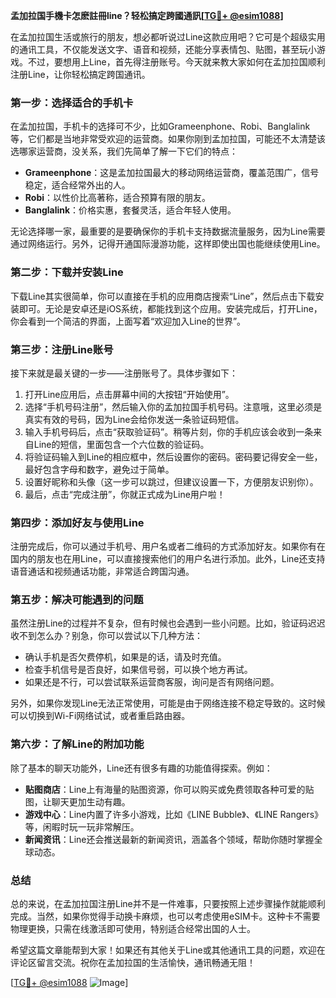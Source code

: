 **孟加拉国手機卡怎麽註冊line？轻松搞定跨國通訊[[TG💪+ @esim1088](https://t.me/s/esim1088)]**

在孟加拉国生活或旅行的朋友，想必都听说过Line这款应用吧？它可是个超级实用的通讯工具，不仅能发送文字、语音和视频，还能分享表情包、贴图，甚至玩小游戏。不过，要想用上Line，首先得注册账号。今天就来教大家如何在孟加拉国顺利注册Line，让你轻松搞定跨国通讯。

### **第一步：选择适合的手机卡**
在孟加拉国，手机卡的选择可不少，比如Grameenphone、Robi、Banglalink等，它们都是当地非常受欢迎的运营商。如果你刚到孟加拉国，可能还不太清楚该选哪家运营商，没关系，我们先简单了解一下它们的特点：

- **Grameenphone**：这是孟加拉国最大的移动网络运营商，覆盖范围广，信号稳定，适合经常外出的人。
- **Robi**：以性价比高著称，适合预算有限的朋友。
- **Banglalink**：价格实惠，套餐灵活，适合年轻人使用。

无论选择哪一家，最重要的是要确保你的手机卡支持数据流量服务，因为Line需要通过网络运行。另外，记得开通国际漫游功能，这样即使出国也能继续使用Line。

### **第二步：下载并安装Line**
下载Line其实很简单，你可以直接在手机的应用商店搜索“Line”，然后点击下载安装即可。无论是安卓还是iOS系统，都能找到这个应用。安装完成后，打开Line，你会看到一个简洁的界面，上面写着“欢迎加入Line的世界”。

### **第三步：注册Line账号**
接下来就是最关键的一步——注册账号了。具体步骤如下：

1. 打开Line应用后，点击屏幕中间的大按钮“开始使用”。
2. 选择“手机号码注册”，然后输入你的孟加拉国手机号码。注意哦，这里必须是真实有效的号码，因为Line会给你发送一条验证码短信。
3. 输入手机号码后，点击“获取验证码”。稍等片刻，你的手机应该会收到一条来自Line的短信，里面包含一个六位数的验证码。
4. 将验证码输入到Line的相应框中，然后设置你的密码。密码要记得安全一些，最好包含字母和数字，避免过于简单。
5. 设置好昵称和头像（这一步可以跳过，但建议设置一下，方便朋友识别你）。
6. 最后，点击“完成注册”，你就正式成为Line用户啦！

### **第四步：添加好友与使用Line**
注册完成后，你可以通过手机号、用户名或者二维码的方式添加好友。如果你有在国内的朋友也在用Line，可以直接搜索他们的用户名进行添加。此外，Line还支持语音通话和视频通话功能，非常适合跨国沟通。

### **第五步：解决可能遇到的问题**
虽然注册Line的过程并不复杂，但有时候也会遇到一些小问题。比如，验证码迟迟收不到怎么办？别急，你可以尝试以下几种方法：

- 确认手机是否欠费停机，如果是的话，请及时充值。
- 检查手机信号是否良好，如果信号弱，可以换个地方再试。
- 如果还是不行，可以尝试联系运营商客服，询问是否有网络问题。

另外，如果你发现Line无法正常使用，可能是由于网络连接不稳定导致的。这时候可以切换到Wi-Fi网络试试，或者重启路由器。

### **第六步：了解Line的附加功能**
除了基本的聊天功能外，Line还有很多有趣的功能值得探索。例如：

- **贴图商店**：Line上有海量的贴图资源，你可以购买或免费领取各种可爱的贴图，让聊天更加生动有趣。
- **游戏中心**：Line内置了许多小游戏，比如《LINE Bubble》、《LINE Rangers》等，闲暇时玩一玩非常解压。
- **新闻资讯**：Line还会推送最新的新闻资讯，涵盖各个领域，帮助你随时掌握全球动态。

### **总结**
总的来说，在孟加拉国注册Line并不是一件难事，只要按照上述步骤操作就能顺利完成。当然，如果你觉得手动换卡麻烦，也可以考虑使用eSIM卡。这种卡不需要物理更换，只需在线激活即可使用，特别适合经常出国的人士。

希望这篇文章能帮到大家！如果还有其他关于Line或其他通讯工具的问题，欢迎在评论区留言交流。祝你在孟加拉国的生活愉快，通讯畅通无阻！

[[TG💪+ @esim1088](https://t.me/s/esim1088) ![Image](https://i.postimg.cc/4NQfJmqS/Snipaste-2025-05-13-00-14-12.png)]
